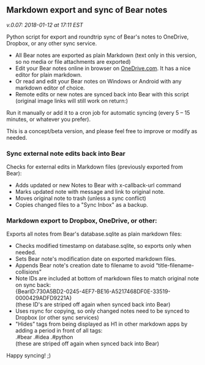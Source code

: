 ## Markdown export and sync of Bear notes
_v.0.07: 2018-01-12 at 17:11 EST_

Python script for export and roundtrip sync of Bear's notes to OneDrive, Dropbox, or any other sync service.
* All Bear notes are exported as plain Markdown (text only in this version, so no media or file attachments are exported)
* Edit your Bear notes online in browser on [OneDrive.com](https://onedrive.live.com). It has a nice editor for plain markdown.
* Or read and edit your Bear notes on Windows or Android with any markdown editor of choice.   
* Remote edits or new notes are synced back into Bear with this script (original image links will still work on return:)

Run it manually or add it to a cron job for automatic syncing (every 5 – 15 minutes, or whatever you prefer).

This is a concept/beta version, and please feel free to improve or modify as needed. 

### Sync external note edits back into Bear
Checks for external edits in Markdown files (previously exported from Bear):
* Adds updated or new Notes to Bear with x-callback-url command
* Marks updated note with message and link to original note.
* Moves original note to trash (unless a sync conflict)
* Copies changed files to a "Sync Inbox" as a backup. 

### Markdown export to Dropbox, OneDrive, or other:
Exports all notes from Bear's database.sqlite as plain markdown files:
* Checks modified timestamp on database.sqlite, so exports only when needed.
* Sets Bear note's modification date on exported markdown files.
* Appends Bear note's creation date to filename to avoid “title-filename-collisions”
* Note IDs are included at bottom of markdown files to match original note on sync back:   
{BearID:730A5BD2-0245-4EF7-BE16-A5217468DF0E-33519-0000429ADFD9221A}  
(these ID's are striped off again when synced back into Bear)
* Uses rsync for copying, so only changed notes need to be synced to Dropbox (or other sync services)
* "Hides” tags from being displayed as H1 in other markdown apps by adding a period in front of all tags:   
.#bear .#idea .#python   
(these are striped off again when synced back into Bear)

Happy syncing! ;)